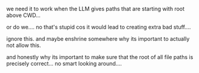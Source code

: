 we need it to work when the LLM gives paths that are starting with root above CWD...

or do we.... no that's stupid cos it would lead to creating extra bad stuff.... 

ignore this.  and maybe enshrine somewhere why its important to actually not allow this.

and honestly why its important to make sure that the root of all file paths is precisely correct...  no smart looking around....